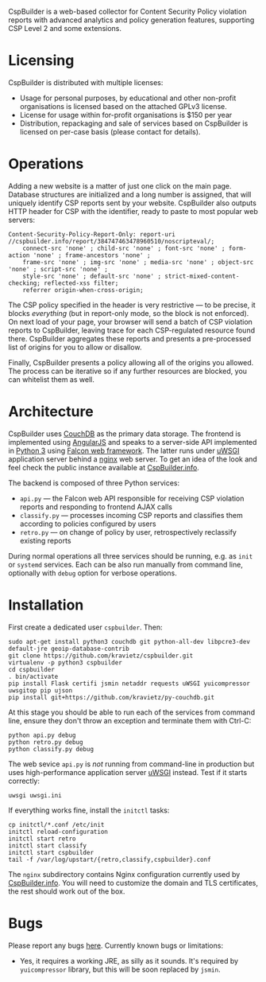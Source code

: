 CspBuilder is a web-based collector for Content Security Policy violation reports with advanced analytics and policy generation features, supporting CSP Level 2 and some extensions.

# Licensing
CspBuilder is distributed with multiple licenses:

* Usage for personal purposes, by educational and other non-profit organisations is licensed based on the attached GPLv3 license.
* License for usage within for-profit organisations is $150 per year
* Distribution, repackaging and sale of services based on CspBuilder is licensed on per-case basis (please contact for details).

# Operations
Adding a new website is a matter of just one click on the main page. Database structures are initialized and a long number is assigned, that will uniquely identify CSP reports sent by your website. CspBuilder also outputs HTTP header for CSP with the identifier, ready to paste to most popular web servers:

```
Content-Security-Policy-Report-Only: report-uri //cspbuilder.info/report/384747463478960510/noscripteval/;
    connect-src 'none' ; child-src 'none' ; font-src 'none' ; form-action 'none' ; frame-ancestors 'none' ;
    frame-src 'none' ; img-src 'none' ; media-src 'none' ; object-src 'none' ; script-src 'none' ;
    style-src 'none' ; default-src 'none' ; strict-mixed-content-checking; reflected-xss filter;
    referrer origin-when-cross-origin; 
```
The CSP policy specified in the header is very restrictive &mdash; to be precise, it blocks *everything* (but in report-only mode, so the block is not enforced). On next load of your page, your browser will send a batch of CSP violation reports to CspBuilder, leaving trace for each CSP-regulated resource found there. CspBuilder aggregates these reports and presents a pre-processed list of origins for you to allow or disallow.

Finally, CspBuilder presents a policy allowing all of the origins you allowed. The process can be iterative so if any further resources are blocked, you can whitelist them as well.


# Architecture
CspBuilder uses [CouchDB](https://couchdb.apache.org/) as the primary data storage.  The frontend is implemented using [AngularJS](https://angularjs.org/) and  speaks to a server-side API implemented in [Python 3](https://docs.python.org/3/) using [Falcon web framework](http://falconframework.org/). The latter runs under [uWSGI](http://uwsgi-docs.readthedocs.org/en/latest/) application server behind a [nginx](http://nginx.org) web server. To get an idea of the look and feel check the public instance available at [CspBuilder.info](https://cspbuilder.info/static/#/main/).

The backend is composed of three Python services:
* `api.py` &mdash; the Falcon web API responsible for receiving CSP violation reports and responding to frontend AJAX calls
* `classify.py` &mdash; processes incoming CSP reports and classifies them according to policies configured by users
* `retro.py` &mdash; on change of policy by user, retrospectively reclassify existing reports

During normal operations all three services should be running, e.g. as `init` or `systemd` services. Each can be also run manually from command line, optionally with `debug` option for verbose operations.

# Installation
First create a dedicated user `cspbuilder`. Then:
```
sudo apt-get install python3 couchdb git python-all-dev libpcre3-dev default-jre geoip-database-contrib
git clone https://github.com/kravietz/cspbuilder.git
virtualenv -p python3 cspbuilder
cd cspbuilder
. bin/activate
pip install Flask certifi jsmin netaddr requests uWSGI yuicompressor uwsgitop pip ujson
pip install git+https://github.com/kravietz/py-couchdb.git
```
At this stage you should be able to run each of the services from command line, ensure they don't throw an exception and terminate them with Ctrl-C:
```
python api.py debug
python retro.py debug
python classify.py debug
```
The web sevice `api.py` is *not* running from command-line in production but uses high-performance application server [uWSGI](http://uwsgi-docs.readthedocs.org/en/latest/) instead. Test if it starts correctly:
```
uwsgi uwsgi.ini
```
If everything works fine, install the `initctl` tasks:
```
cp initctl/*.conf /etc/init
initctl reload-configuration
initctl start retro
initctl start classify
initctl start cspbuilder
tail -f /var/log/upstart/{retro,classify,cspbuilder}.conf
```
The `nginx` subdirectory contains Nginx configuration currently used by [CspBuilder.info](https://cspbuilder.info). You will need to customize the domain and TLS certificates, the rest should work out of the box.

# Bugs
Please report any bugs [here](https://github.com/kravietz/cspbuilder/issues). Currently known bugs or limitations:
* Yes, it requires a working JRE, as silly as it sounds. It's required by `yuicompressor` library, but this will be soon replaced by `jsmin`.
